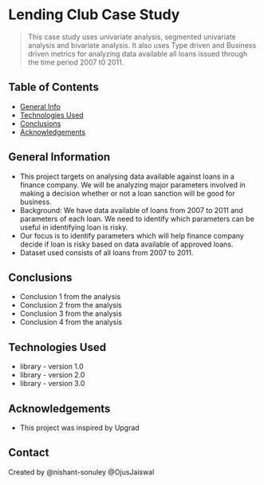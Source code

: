 # Lending Club Case Study
> This case study uses univariate analysis, segmented univariate analysis and bivariate analysis. It also uses Type driven and Business driven metrics for analyzing data available all loans issued through the time period 2007 t0 2011.

## Table of Contents
* [General Info](#general-information)
* [Technologies Used](#technologies-used)
* [Conclusions](#conclusions)
* [Acknowledgements](#acknowledgements)

<!-- You can include any other section that is pertinent to your problem -->

## General Information
- This project targets on analysing data available against loans in a finance company. We will be analyzing major parameters involved in making a decision whether or not a loan sanction will be good for business.
- Background: We have data available of loans from 2007 to 2011 and parameters of each loan. We need to identify which parameters can be useful in identifying loan is risky. 
- Our focus is to identify parameters which will help finance company decide if loan is risky based on data available of approved loans. 
- Dataset used consists of all loans from 2007 to 2011. 

<!-- You don't have to answer all the questions - just the ones relevant to your project. -->

## Conclusions
- Conclusion 1 from the analysis
- Conclusion 2 from the analysis
- Conclusion 3 from the analysis
- Conclusion 4 from the analysis

<!-- You don't have to answer all the questions - just the ones relevant to your project. -->


## Technologies Used
- library - version 1.0
- library - version 2.0
- library - version 3.0

<!-- As the libraries versions keep on changing, it is recommended to mention the version of library used in this project -->

## Acknowledgements
- This project was inspired by Upgrad

## Contact
Created by @nishant-sonuley @OjusJaiswal 


<!-- Optional -->
<!-- ## License -->
<!-- This project is open source and available under the [... License](). -->

<!-- You don't have to include all sections - just the one's relevant to your project -->
